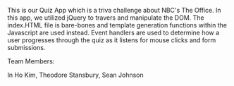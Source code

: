 This is our Quiz App which is a triva challenge about NBC's The Office. In this app, we utilized jQuery to travers and manipulate the DOM. The index.HTML file is bare-bones and template generation functions within the Javascript are used instead. Event handlers are used to determine how a user progresses through the quiz as it listens for mouse clicks and form submissions.

Team Members:

In Ho Kim,
Theodore Stansbury,
Sean Johnson
